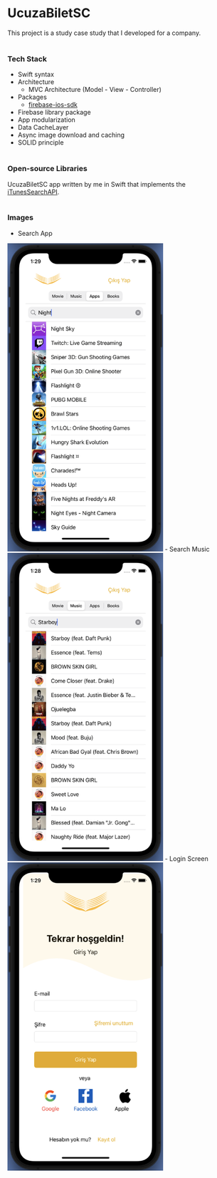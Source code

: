 # UcuzaBiletSC

This project is a study case study that I developed for a company.
<br/><br/>

### Tech Stack
+ Swift syntax
+ Architecture
  - MVC Architecture (Model - View - Controller)
+ Packages
  - [firebase-ios-sdk](https://github.com/firebase/firebase-ios-sdk)
+ Firebase library package
+ App modularization
+ Data CacheLayer
+ Async image download and caching <br>
+ SOLID principle
<br/><br/>

### Open-source Libraries
UcuzaBiletSC app written by me in Swift that implements the [iTunesSearchAPI]([https://pokeapi.co](https://itunes.apple.com/search)). 
<br/><br/>

### Images
- Search App 
<img src="/Images/app.png"  width="350"/>
- Search Music 
<img src="/Images/music.png" width="350"/>
- Login Screen
<img src="/Images/login.png"  width="350"/>
